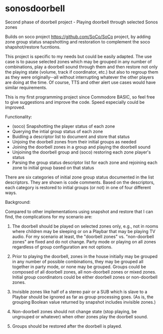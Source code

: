 # sonosdoorbell
Second phase of doorbell project - Playing doorbell through selected Sonos zones

Builds on soco project https://github.com/SoCo/SoCo project, by adding zone group status snapshotting and restoration to complement the soco shapshot/restore fucntions.

This project is specific to my needs but could be easily adapted. The use case is to pause selected zones which may be grouped in any number of combinations, play a doorbell sound through them and then restore not only the playing state (volume, track if coordinator, etc.) but also to regroup them as they were originally--all without interrupting whatever the other players are doing at the time. Of course, TTS and other alert use cases would have similar requirements.

This is my first programming project since Commodore BASIC, so feel free to give suggestions and improve the code. Speed especially could be improved.

Functionality:
- (soco) Snapshotting the player status of each zone
- Querying the intial group status of each zone
- Buidling a descriptor list to document and store that status
- Unjoing the doorbell zones from their initial groups as needed
- Joining the doorbell zones in a group and playing the doorbell sound
- Unjoining the doorbell group and (soco) restoring each zone player's status
- Parsing the group status descriptor list for each zone and rejoining each zone to initial group based on that status

There are six categories of initial zone group status documented in the list descriptors. They are shown is code comments. Based on the descriptors, each category is restored to initial groups (or not) in one of four different ways.

Background:

Compared to other implementations using snapshot and restore that I can find, the complications for my scenario are:

1. The doorbell should be played on selected zones only, e.g., not in rooms where children may be sleeping or on a Playbar that may be playing TV audio. For my scenario at least, the "doorbell zones" vs. "non-doorbell zones" are fixed and do not change. Party mode or playing on all zones regardless of group configuration are not options.


2. Prior to playing the doorbell, zones in the house initially may be grouped in any number of possible combinations, they may be grouped all together in party mode, or none may be grouped. Groups could be composed of all doorbell zones, all non-doorbell zones or mixed zones. Initial group coordinators could be either doorbell zones or non-doorbell zones.

3. Invisible zones like half of a stereo pair or a SUB which is slave to a Playbar should be ignored as far as group processing goes. (As is, the grouping Boolean value returned by snapshot includes invisible zones.)

4. Non-doorbell zones should not change state (stop playing, be ungrouped or whatever) when other zones play the doorbell sound.

5. Groups should be restored after the doorbell is played.
